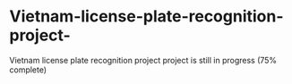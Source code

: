 # Vietnam-license-plate-recognition-project-
Vietnam license plate recognition project project is still in progress (75% complete)
